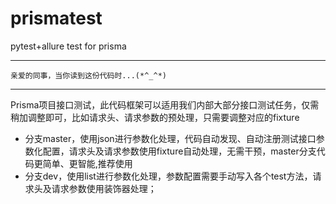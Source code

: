 # prismatest
pytest+allure test for prisma   
___
``亲爱的同事，当你读到这份代码时...(*^_^*)``
___
Prisma项目接口测试，此代码框架可以适用我们内部大部分接口测试任务，仅需稍加调整即可，比如请求头、请求参数的预处理，只需要调整对应的fixture  
- 分支master，使用json进行参数化处理，代码自动发现、自动注册测试接口参数化配置，请求头及请求参数使用fixture自动处理，无需干预，master分支代码更简单、更智能,推荐使用
- 分支dev，使用list进行参数化处理，参数配置需要手动写入各个test方法，请求头及请求参数使用装饰器处理；  
